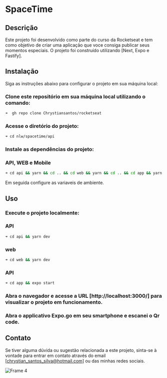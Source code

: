 # SpaceTime

## Descrição

Este projeto foi desenvolvido como parte do curso da Rocketseat e tem como objetivo de criar uma aplicação que voce consiga publicar seus momentos especiais. O projeto foi construído utilizando [Next, Expo e Fastify].

## Instalação

Siga as instruções abaixo para configurar o projeto em sua máquina local:

### Clone este repositório em sua máquina local utilizando o comando:

```bash
➜  gh repo clone Chrystiansantos/rocketseat
```
### Acesse o diretório do projeto:

```bash
➜ cd nlw/spacetime/api
```

### Instale as dependências do projeto:

### API, WEB e Mobile

```bash
➜ cd api && yarn && cd .. && cd web && yarn && cd .. && cd app && yarn
```

Em seguida configure as variaveis de ambiente.

## Uso

### Execute o projeto localmente:

### API

```bash
➜ cd api && yarn dev
```

### web

```bash
➜ cd web && yarn dev
```

### API

```bash
➜ cd app && expo start
```

### Abra o navegador e acesse a URL [http://localhost:3000/] para visualizar o projeto em funcionamento.

### Abra o applicativo Expo.go em seu smartphone e escanei o Qr code.

## Contato

Se tiver alguma dúvida ou sugestão relacionada a este projeto, sinta-se à vontade para entrar em contato através do email [chrystian_santos_silva@hotmail.com] ou das minhas redes sociais.

![Frame 4](https://github.com/Chrystiansantos/rocketseat/assets/33062949/74483390-307d-4830-825a-f143c85a36b1)
